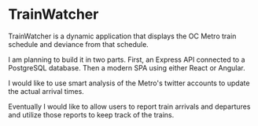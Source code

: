 # TrainWatcher
TrainWatcher is a dynamic application that displays the OC Metro train schedule and deviance from that schedule.

I am planning to build it in two parts. First, an Express API connected to a PostgreSQL database. Then a modern SPA using either React or Angular.

I would like to use smart analysis of the Metro's twitter accounts to update the actual arrival times.

Eventually I would like to allow users to report train arrivals and departures and utilize those reports to keep track of the trains.
